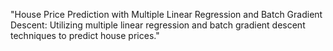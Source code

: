 "House Price Prediction with Multiple Linear Regression and Batch Gradient Descent: Utilizing multiple linear regression and batch gradient descent techniques to predict house prices."
